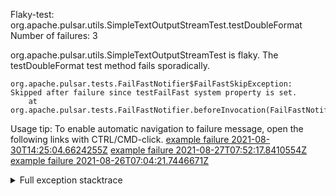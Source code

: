         
Flaky-test: org.apache.pulsar.utils.SimpleTextOutputStreamTest.testDoubleFormat
Number of failures: 3

org.apache.pulsar.utils.SimpleTextOutputStreamTest is flaky. The testDoubleFormat test method fails sporadically.

```
org.apache.pulsar.tests.FailFastNotifier$FailFastSkipException: Skipped after failure since testFailFast system property is set.
	at org.apache.pulsar.tests.FailFastNotifier.beforeInvocation(FailFastNotifier.java:88)

```

Usage tip: To enable automatic navigation to failure message, open the following links with CTRL/CMD-click.
[example failure 2021-08-30T14:25:04.6624255Z](https://github.com/apache/pulsar/runs/3462661639?check_suite_focus=true#step:9:1037)
[example failure 2021-08-27T07:52:17.8410554Z](https://github.com/apache/pulsar/runs/3440855061?check_suite_focus=true#step:9:1050)
[example failure 2021-08-26T07:04:21.7446671Z](https://github.com/apache/pulsar/runs/3429892062?check_suite_focus=true#step:9:1010)


<details>
<summary>Full exception stacktrace</summary>
<code><pre>
org.apache.pulsar.tests.FailFastNotifier$FailFastSkipException: Skipped after failure since testFailFast system property is set.
	at org.apache.pulsar.tests.FailFastNotifier.beforeInvocation(FailFastNotifier.java:88)

</pre></code>
</details>

